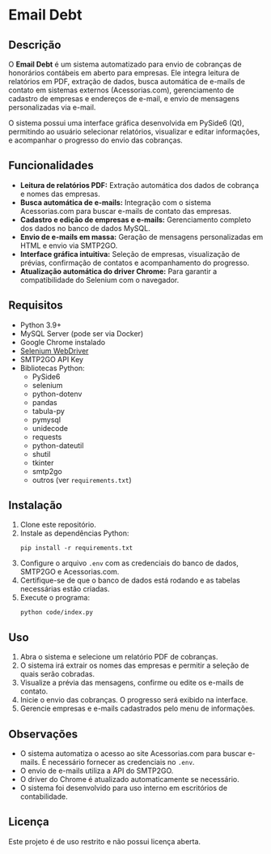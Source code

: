 # Email Debt

## Descrição

O **Email Debt** é um sistema automatizado para envio de cobranças de honorários contábeis em aberto para empresas. Ele integra leitura de relatórios em PDF, extração de dados, busca automática de e-mails de contato em sistemas externos (Acessorias.com), gerenciamento de cadastro de empresas e endereços de e-mail, e envio de mensagens personalizadas via e-mail.

O sistema possui uma interface gráfica desenvolvida em PySide6 (Qt), permitindo ao usuário selecionar relatórios, visualizar e editar informações, e acompanhar o progresso do envio das cobranças.

## Funcionalidades

- **Leitura de relatórios PDF:** Extração automática dos dados de cobrança e nomes das empresas.
- **Busca automática de e-mails:** Integração com o sistema Acessorias.com para buscar e-mails de contato das empresas.
- **Cadastro e edição de empresas e e-mails:** Gerenciamento completo dos dados no banco de dados MySQL.
- **Envio de e-mails em massa:** Geração de mensagens personalizadas em HTML e envio via SMTP2GO.
- **Interface gráfica intuitiva:** Seleção de empresas, visualização de prévias, confirmação de contatos e acompanhamento do progresso.
- **Atualização automática do driver Chrome:** Para garantir a compatibilidade do Selenium com o navegador.

## Requisitos

- Python 3.9+
- MySQL Server (pode ser via Docker)
- Google Chrome instalado
- [Selenium WebDriver](https://chromedriver.chromium.org/)
- SMTP2GO API Key
- Bibliotecas Python:
  - PySide6
  - selenium
  - python-dotenv
  - pandas
  - tabula-py
  - pymysql
  - unidecode
  - requests
  - python-dateutil
  - shutil
  - tkinter
  - smtp2go
  - outros (ver `requirements.txt`)

## Instalação

1. Clone este repositório.
2. Instale as dependências Python:
   ```
   pip install -r requirements.txt
   ```
3. Configure o arquivo `.env` com as credenciais do banco de dados, SMTP2GO e Acessorias.com.
4. Certifique-se de que o banco de dados está rodando e as tabelas necessárias estão criadas.
5. Execute o programa:
   ```
   python code/index.py
   ```

## Uso

1. Abra o sistema e selecione um relatório PDF de cobranças.
2. O sistema irá extrair os nomes das empresas e permitir a seleção de quais serão cobradas.
3. Visualize a prévia das mensagens, confirme ou edite os e-mails de contato.
4. Inicie o envio das cobranças. O progresso será exibido na interface.
5. Gerencie empresas e e-mails cadastrados pelo menu de informações.

## Observações

- O sistema automatiza o acesso ao site Acessorias.com para buscar e-mails. É necessário fornecer as credenciais no `.env`.
- O envio de e-mails utiliza a API do SMTP2GO.
- O driver do Chrome é atualizado automaticamente se necessário.
- O sistema foi desenvolvido para uso interno em escritórios de contabilidade.

## Licença

Este projeto é de uso restrito e não possui licença aberta.